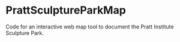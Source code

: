 # PrattSculptureParkMap
Code for an interactive web map tool to document the Pratt Institute Sculpture Park. 
